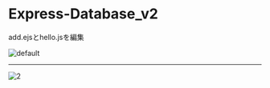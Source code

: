 # Express-Database_v2

add.ejsとhello.jsを編集

![default](https://user-images.githubusercontent.com/28942665/34535648-e937c908-f105-11e7-902b-4dfd71f81cea.JPG)

***

![2](https://user-images.githubusercontent.com/28942665/34535654-f06fea02-f105-11e7-99fa-32460695977e.JPG)
